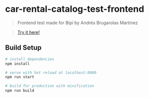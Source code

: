 # car-rental-catalog-test-frontend

> Frontend test made for Bipi by Andrés Brugarolas Martínez

> [Try it here!](https://brugarolas.github.io/car-rental-catalog-test-frontend/)

## Build Setup

``` bash
# install dependencies
npm install

# serve with hot reload at localhost:8080
npm run start

# build for production with minification
npm run build
```

